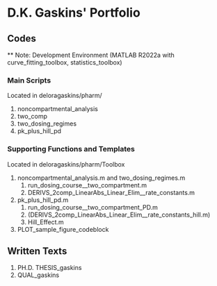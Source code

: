 # D.K. Gaskins' Portfolio

## Codes
** Note: Development Environment (MATLAB R2022a with curve_fitting_toolbox, statistics_toolbox)

### Main Scripts
Located in deloragaskins/pharm/
1. noncompartmental_analysis
2. two_comp
3. two_dosing_regimes
4. pk_plus_hill_pd

### Supporting Functions and Templates
Located in deloragaskins/pharm/Toolbox
1. noncompartmental_analysis.m and two_dosing_regimes.m
   1. run_dosing_course__two_compartment.m
   2. DERIVS_2comp_LinearAbs_Linear_Elim__rate_constants.m 
2. pk_plus_hill_pd.m
   1. run_dosing_course__two_compartment_PD.m
   2. (DERIVS_2comp_LinearAbs_Linear_Elim__rate_constants_hill.m)
   3. Hill_Effect.m
3. PLOT_sample_figure_codeblock

## Written Texts
1. PH.D. THESIS_gaskins
2. QUAL_gaskins
